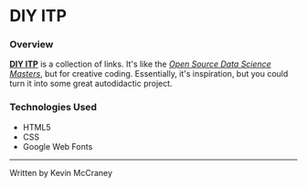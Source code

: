 # DIY ITP
### Overview

[**DIY ITP**](http://kevinrmccraney.github.io/DIYITP/) is a collection of links. It's like the [*Open Source Data Science Masters*](http://datasciencemasters.org), but for creative coding. Essentially, it's inspiration, but you could turn it into some great autodidactic project.

### Technologies Used

* HTML5
* CSS
* Google Web Fonts

***
Written by Kevin McCraney